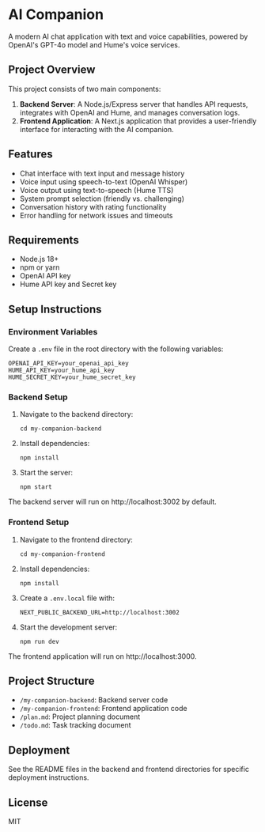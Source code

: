 # AI Companion

A modern AI chat application with text and voice capabilities, powered by OpenAI's GPT-4o model and Hume's voice services.

## Project Overview

This project consists of two main components:

1. **Backend Server**: A Node.js/Express server that handles API requests, integrates with OpenAI and Hume, and manages conversation logs.
2. **Frontend Application**: A Next.js application that provides a user-friendly interface for interacting with the AI companion.

## Features

- Chat interface with text input and message history
- Voice input using speech-to-text (OpenAI Whisper)
- Voice output using text-to-speech (Hume TTS)
- System prompt selection (friendly vs. challenging)
- Conversation history with rating functionality
- Error handling for network issues and timeouts

## Requirements

- Node.js 18+
- npm or yarn
- OpenAI API key
- Hume API key and Secret key

## Setup Instructions

### Environment Variables

Create a `.env` file in the root directory with the following variables:

```
OPENAI_API_KEY=your_openai_api_key
HUME_API_KEY=your_hume_api_key
HUME_SECRET_KEY=your_hume_secret_key
```

### Backend Setup

1. Navigate to the backend directory:
   ```
   cd my-companion-backend
   ```

2. Install dependencies:
   ```
   npm install
   ```

3. Start the server:
   ```
   npm start
   ```

The backend server will run on http://localhost:3002 by default.

### Frontend Setup

1. Navigate to the frontend directory:
   ```
   cd my-companion-frontend
   ```

2. Install dependencies:
   ```
   npm install
   ```

3. Create a `.env.local` file with:
   ```
   NEXT_PUBLIC_BACKEND_URL=http://localhost:3002
   ```

4. Start the development server:
   ```
   npm run dev
   ```

The frontend application will run on http://localhost:3000.

## Project Structure

- `/my-companion-backend`: Backend server code
- `/my-companion-frontend`: Frontend application code
- `/plan.md`: Project planning document
- `/todo.md`: Task tracking document

## Deployment

See the README files in the backend and frontend directories for specific deployment instructions.

## License

MIT
